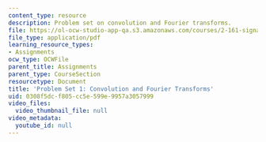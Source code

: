 ```yaml
---
content_type: resource
description: Problem set on convolution and Fourier transforms.
file: https://ol-ocw-studio-app-qa.s3.amazonaws.com/courses/2-161-signal-processing-continuous-and-discrete-fall-2008/0308f5dcf805cc5e599e9957a3057999_ps1.pdf
file_type: application/pdf
learning_resource_types:
- Assignments
ocw_type: OCWFile
parent_title: Assignments
parent_type: CourseSection
resourcetype: Document
title: 'Problem Set 1: Convolution and Fourier Transforms'
uid: 0308f5dc-f805-cc5e-599e-9957a3057999
video_files:
  video_thumbnail_file: null
video_metadata:
  youtube_id: null
---
```

